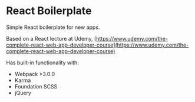 # React Boilerplate

Simple React boilerplate for new apps.

Based on a React lecture at Udemy,  [https://www.udemy.com/the-complete-react-web-app-developer-course](https://www.udemy.com/the-complete-react-web-app-developer-course)

Has built-in functionality with:
* Webpack >3.0.0
* Karma
* Foundation SCSS
* jQuery
